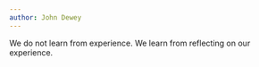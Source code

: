```yaml
---
author: John Dewey
---
```


We do not learn from experience. We learn from reflecting on our experience.